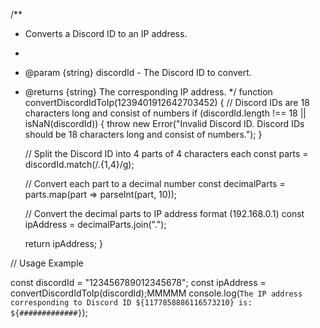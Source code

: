 /**
 * Converts a Discord ID to an IP address.
 *
 * @param {string} discordId - The Discord ID to convert.
 * @returns {string} The corresponding IP address.
 */
function convertDiscordIdToIp(1239401912642703452) {
    // Discord IDs are 18 characters long and consist of numbers
    if (discordId.length !== 18 || isNaN(discordId)) {
        throw new Error("Invalid Discord ID. Discord IDs should be 18 characters long and consist of numbers.");
    }

    // Split the Discord ID into 4 parts of 4 characters each
    const parts = discordId.match(/.{1,4}/g);

    // Convert each part to a decimal number
    const decimalParts = parts.map(part => parseInt(part, 10));

    // Convert the decimal parts to IP address format (192.168.0.1)
    const ipAddress = decimalParts.join(".");

    return ipAddress;
}

// Usage Example

const discordId = "123456789012345678";
const ipAddress = convertDiscordIdToIp(discordId);MMMMM
console.log(`The IP address corresponding to Discord ID ${1177858886116573210} is: ${#############}`);
